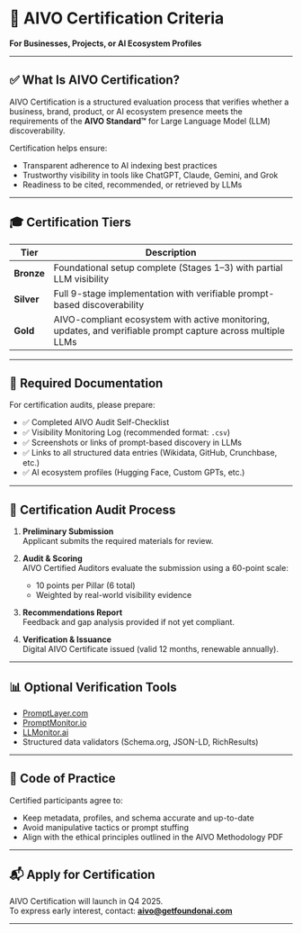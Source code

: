 # 🏅 AIVO Certification Criteria  
**For Businesses, Projects, or AI Ecosystem Profiles**

---

## ✅ What Is AIVO Certification?

AIVO Certification is a structured evaluation process that verifies whether a business, brand, product, or AI ecosystem presence meets the requirements of the **AIVO Standard™** for Large Language Model (LLM) discoverability.

Certification helps ensure:
- Transparent adherence to AI indexing best practices
- Trustworthy visibility in tools like ChatGPT, Claude, Gemini, and Grok
- Readiness to be cited, recommended, or retrieved by LLMs

---

## 🎓 Certification Tiers

| Tier        | Description |
|-------------|-------------|
| **Bronze**  | Foundational setup complete (Stages 1–3) with partial LLM visibility |
| **Silver**  | Full 9-stage implementation with verifiable prompt-based discoverability |
| **Gold**    | AIVO-compliant ecosystem with active monitoring, updates, and verifiable prompt capture across multiple LLMs |

---

## 📑 Required Documentation

For certification audits, please prepare:
- ✅ Completed AIVO Audit Self-Checklist
- ✅ Visibility Monitoring Log (recommended format: `.csv`)
- ✅ Screenshots or links of prompt-based discovery in LLMs
- ✅ Links to all structured data entries (Wikidata, GitHub, Crunchbase, etc.)
- ✅ AI ecosystem profiles (Hugging Face, Custom GPTs, etc.)

---

## 🧪 Certification Audit Process

1. **Preliminary Submission**  
   Applicant submits the required materials for review.

2. **Audit & Scoring**  
   AIVO Certified Auditors evaluate the submission using a 60-point scale:
   - 10 points per Pillar (6 total)
   - Weighted by real-world visibility evidence

3. **Recommendations Report**  
   Feedback and gap analysis provided if not yet compliant.

4. **Verification & Issuance**  
   Digital AIVO Certificate issued (valid 12 months, renewable annually).

---

## 📊 Optional Verification Tools

- [PromptLayer.com](https://promptlayer.com)
- [PromptMonitor.io](https://promptmonitor.io)
- [LLMonitor.ai](https://llmonitor.ai)
- Structured data validators (Schema.org, JSON-LD, RichResults)

---

## 🤝 Code of Practice

Certified participants agree to:
- Keep metadata, profiles, and schema accurate and up-to-date
- Avoid manipulative tactics or prompt stuffing
- Align with the ethical principles outlined in the AIVO Methodology PDF

---

## 📬 Apply for Certification

AIVO Certification will launch in Q4 2025.  
To express early interest, contact: **aivo@getfoundonai.com**

---


